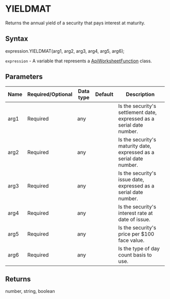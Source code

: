 # YIELDMAT

Returns the annual yield of a security that pays interest at maturity.

## Syntax

expression.YIELDMAT(arg1, arg2, arg3, arg4, arg5, arg6);

`expression` - A variable that represents a [ApiWorksheetFunction](../ApiWorksheetFunction.md) class.

## Parameters

| **Name** | **Required/Optional** | **Data type** | **Default** | **Description** |
| ------------- | ------------- | ------------- | ------------- | ------------- |
| arg1 | Required | any |  | Is the security's settlement date, expressed as a serial date number. |
| arg2 | Required | any |  | Is the security's maturity date, expressed as a serial date number. |
| arg3 | Required | any |  | Is the security's issue date, expressed as a serial date number. |
| arg4 | Required | any |  | Is the security's interest rate at date of issue. |
| arg5 | Required | any |  | Is the security's price per $100 face value. |
| arg6 | Required | any |  | Is the type of day count basis to use. |

## Returns

number, string, boolean
